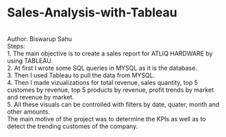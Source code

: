 # Sales-Analysis-with-Tableau
<br>
Author: Biswarup Sahu
<br>
Steps:
<br>
1. The main objective is to create a sales report for ATLIQ HARDWARE by using TABLEAU. 
<br>
2. At first I wrote some SQL queries in MYSQL as it is the database.
<br>
3. Then I used Tableau to pull the data from MYSQL.
<br>
4. Then I made vizualizations for total revenue, sales quantity, top 5 customes by revenue, top 5 products by revenue, profit trends by market and revenue by market. 
<br>
5. All these visuals can be controlled with filters by date, quater, month and other amounts. 
<br>
The main motive of the project was to determine the KPIs as well as to detect the trending customes of the company. 
